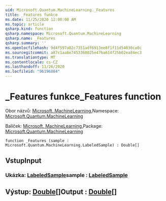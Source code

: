 ```yaml
---
uid: Microsoft.Quantum.MachineLearning._Features
title: _Features funkce
ms.date: 11/25/2020 12:00:00 AM
ms.topic: article
qsharp.kind: function
qsharp.namespace: Microsoft.Quantum.MachineLearning
qsharp.name: _Features
qsharp.summary: ''
ms.openlocfilehash: 9d4f597a02c7351adf6913ee8f1f11d54030ca0c
ms.sourcegitcommit: a87c1aa8e7453360025e47ba614f25b02ea84ec3
ms.translationtype: MT
ms.contentlocale: cs-CZ
ms.lasthandoff: 11/26/2020
ms.locfileid: "96196884"
---
```

# <a name="_features-function"></a><span data-ttu-id="8092b-102">_Features funkce</span><span class="sxs-lookup"><span data-stu-id="8092b-102">_Features function</span></span>

<span data-ttu-id="8092b-103">Obor názvů: [Microsoft. MachineLearning.](xref:Microsoft.Quantum.MachineLearning)</span><span class="sxs-lookup"><span data-stu-id="8092b-103">Namespace: [Microsoft.Quantum.MachineLearning](xref:Microsoft.Quantum.MachineLearning)</span></span>

<span data-ttu-id="8092b-104">Balíček: [Microsoft. MachineLearning.](https://nuget.org/packages/Microsoft.Quantum.MachineLearning)</span><span class="sxs-lookup"><span data-stu-id="8092b-104">Package: [Microsoft.Quantum.MachineLearning](https://nuget.org/packages/Microsoft.Quantum.MachineLearning)</span></span>




```qsharp
function _Features (sample : Microsoft.Quantum.MachineLearning.LabeledSample) : Double[]
```


## <a name="input"></a><span data-ttu-id="8092b-105">Vstup</span><span class="sxs-lookup"><span data-stu-id="8092b-105">Input</span></span>

### <a name="sample--labeledsample"></a><span data-ttu-id="8092b-106">Ukázka: [LabeledSample](xref:Microsoft.Quantum.MachineLearning.LabeledSample)</span><span class="sxs-lookup"><span data-stu-id="8092b-106">sample : [LabeledSample](xref:Microsoft.Quantum.MachineLearning.LabeledSample)</span></span>





## <a name="output--double"></a><span data-ttu-id="8092b-107">Výstup: [Double](xref:microsoft.quantum.lang-ref.double)[]</span><span class="sxs-lookup"><span data-stu-id="8092b-107">Output : [Double](xref:microsoft.quantum.lang-ref.double)[]</span></span>

